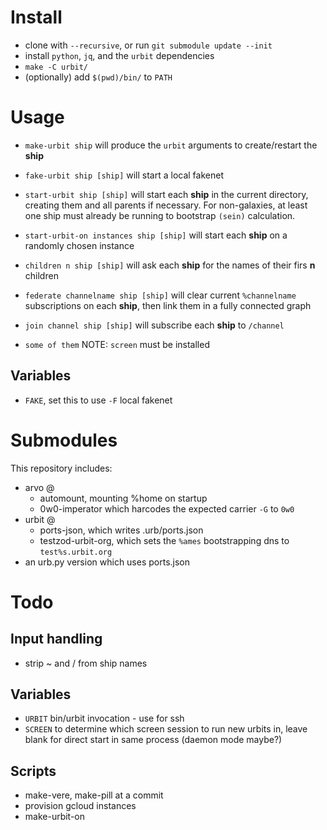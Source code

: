 # Install

- clone with `--recursive`, or run `git submodule update --init`
- install `python`, `jq`, and the `urbit` dependencies
- `make -C urbit/`
- (optionally) add `$(pwd)/bin/` to `PATH`

# Usage

- `make-urbit ship` will produce the `urbit` arguments to create/restart the **ship**
- `fake-urbit ship [ship]` will start a local fakenet
- `start-urbit ship [ship]` will start each **ship** in the current directory, creating them and all parents if necessary. For non-galaxies, at least one ship must already be running to bootstrap `(sein)` calculation.
- `start-urbit-on instances ship [ship]` will start each **ship** on a randomly chosen instance
- `children n ship [ship]` will ask each **ship** for the names of their firs **n** children
- `federate channelname ship [ship]` will clear current `%channelname` subscriptions on each **ship**, then link them in a fully connected graph
- `join channel ship [ship]` will subscribe each **ship** to `/channel`

- `some of them` NOTE: `screen` must be installed

## Variables

- `FAKE`, set this to use `-F` local fakenet

# Submodules

This repository includes:

- arvo @
  + automount, mounting %home on startup
  + 0w0-imperator which harcodes the expected carrier `-G` to `0w0`
- urbit @
  + ports-json, which writes .urb/ports.json
  + testzod-urbit-org, which sets the `%ames` bootstrapping dns to `test%s.urbit.org`  
- an urb.py version which uses ports.json

# Todo

## Input handling

- strip ~ and / from ship names

## Variables

- `URBIT` bin/urbit invocation - use for ssh
- `SCREEN` to determine which screen session to run new urbits in, leave blank for direct start in same process (daemon mode maybe?)

## Scripts
- make-vere, make-pill at a commit
- provision gcloud instances
- make-urbit-on
